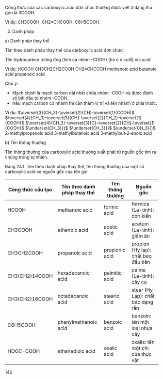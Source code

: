 Công thức của các carboxylic acid đơn chức thường được viết ở dạng thu gọn là RCOOH.

Ví dụ: CH3COOH, CH2=CHCOOH, C6H5COOH.

2. Danh pháp

a) Danh pháp thay thế

Tên theo danh pháp thay thế của carboxylic acid đơn chức:

Tên hydrocarbon tương ứng (tính cả nhóm -COOH) (bỏ e ở cuối) oic acid

Ví dụ:
HCOOH         CH3CH2CH2COOH         CH2=CHCOOH
methanoic acid    butanoic acid         propenoic acid

Chú ý:
- Mạch chính là mạch carbon dài nhất chứa nhóm -COOH và được đánh số bắt đầu từ nhóm -COOH.
- Nếu mạch carbon có nhánh thì cần thêm vị trí và tên nhánh ở phía trước.

Ví dụ:
$\overset{3}{CH_3}-\overset{2}{CH}-\overset{1}{COOH}$    $\overset{4}{CH_3}-\overset{3}{CH}-\overset{2}{CH_2}-\overset{1}{COOH}$    $\overset{4}{CH_3}-\overset{3}{C}=\overset{2}{CH}-\overset{1}{COOH}$
$\underset{CH_3}{}$                $\underset{CH_3}{}$                $\underset{CH_3}{}$
2-methylpropanoic acid    3-methylbutanoic acid    3-methylbut-2-enoic acid

b) Tên thông thường

Tên thông thường của carboxylic acid thường xuất phát từ nguồn gốc tìm ra chúng trong tự nhiên.

Bảng 24.1. Tên theo danh pháp thay thế, tên thông thường của một số carboxylic acid và nguồn gốc của tên gọi

| Công thức cấu tạo | Tên theo danh pháp thay thế | Tên thông thường | Nguồn gốc                           |
| ----------------- | --------------------------- | ---------------- | ----------------------------------- |
| HCOOH             | methanoic acid              | formic acid      | formica (La-tinh): con kiến         |
| CH3COOH           | ethanoic acid               | acetic acid      | acetum (La-tinh): giấm ăn           |
| CH3CH2COOH        | propanoic acid              | propionic acid   | propion (Hy lạp): chất béo đầu tiên |
| CH3(CH2)14COOH    | hexadecanoic acid           | palmitic acid    | palma (La-tinh): cây cọ             |
| CH3(CH2)16COOH    | octadecanoic acid           | stearic acid     | stear (Hy Lạp): chất béo dạng rắn   |
| C6H5COOH          | phenylmethanoic acid        | benzoic acid     | benzoin: tên một loại nhựa cây      |
| HOOC-COOH         | ethanedioic acid            | oxalic acid      | oxalis: tên một chi của thực vật    |


146